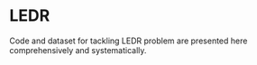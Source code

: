 # LEDR
Code and dataset for tackling LEDR problem are presented here comprehensively and systematically.

